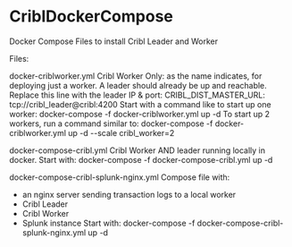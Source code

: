 # CriblDockerCompose
Docker Compose Files to install Cribl Leader and Worker

Files:

docker-criblworker.yml
Cribl Worker Only: as the name indicates, for deploying just a worker. A leader should already be up and reachable. 
Replace this line with the leader IP & port: 
          CRIBL_DIST_MASTER_URL: tcp://cribl_leader@cribl:4200
Start with a command like to start up one worker: docker-compose -f docker-criblworker.yml up -d
To start up 2 workers, run a command similar to: docker-compose -f docker-criblworker.yml up -d --scale cribl_worker=2

docker-compose-cribl.yml
Cribl Worker AND leader running locally in docker.
Start with: docker-compose -f docker-compose-cribl.yml  up -d

docker-compose-cribl-splunk-nginx.yml
Compose file with:
- an nginx server sending transaction logs to a local worker
- Cribl Leader
- Cribl Worker
- Splunk instance
Start with: docker-compose -f docker-compose-cribl-splunk-nginx.yml  up -d
